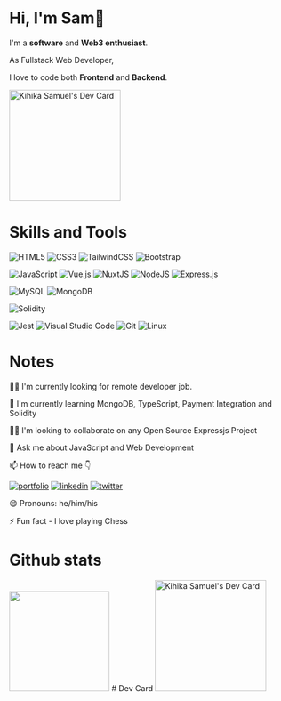 # Hi, I'm Sam👋

<div style="display:flex-inline; flex-direction:row;">
  <div>
    <p>
      I'm a <b>software</b> and <b>Web3 enthusiast</b>.
    </p>
    <p>
    As Fullstack Web Developer,
    </p>
    <p>
    I love to code both <b>Frontend</b> and <b>Backend</b>.
    </p>
  </div>

  <div>
    <a href="https://app.daily.dev/KihikaSamuel">
      <img src="https://api.daily.dev/devcards/39e1435602ca4864903a972049119609.png?r=kfq" style="width:200px;" alt="Kihika Samuel's Dev Card"/>
    </a>  
  </div>
</div>

# Skills and Tools
![HTML5](https://img.shields.io/badge/html5-%23E34F26.svg?style=for-the-badge&logo=html5&logoColor=white)
![CSS3](https://img.shields.io/badge/css3-%231572B6.svg?style=for-the-badge&logo=css3&logoColor=white)
![TailwindCSS](https://img.shields.io/badge/tailwindcss-%2338B2AC.svg?style=for-the-badge&logo=tailwind-css&logoColor=white)
![Bootstrap](https://img.shields.io/badge/bootstrap-%23563D7C.svg?style=for-the-badge&logo=bootstrap&logoColor=white)

![JavaScript](https://img.shields.io/badge/javascript-%23323330.svg?style=for-the-badge&logo=javascript&logoColor=%23F7DF1E)
![Vue.js](https://img.shields.io/badge/vuejs-%2335495e.svg?style=for-the-badge&logo=vuedotjs&logoColor=%234FC08D)
![NuxtJS](https://img.shields.io/badge/Nuxt-black?style=for-the-badge&logo=nuxt.js&logoColor=white)
![NodeJS](https://img.shields.io/badge/node.js-6DA55F?style=for-the-badge&logo=node.js&logoColor=white)
![Express.js](https://img.shields.io/badge/express.js-%23404d59.svg?style=for-the-badge&logo=express&logoColor=%2361DAFB)

![MySQL](https://img.shields.io/badge/mysql-%2300f.svg?style=for-the-badge&logo=mysql&logoColor=white)
![MongoDB](https://img.shields.io/badge/MongoDB-%234ea94b.svg?style=for-the-badge&logo=mongodb&logoColor=white)

![Solidity](https://img.shields.io/badge/Solidity-%23363636.svg?style=for-the-badge&logo=solidity&logoColor=white)

![Jest](https://img.shields.io/badge/-jest-%23C21325?style=for-the-badge&logo=jest&logoColor=white)
![Visual Studio Code](https://img.shields.io/badge/Visual%20Studio%20Code-0078d7.svg?style=for-the-badge&logo=visual-studio-code&logoColor=white)
![Git](https://img.shields.io/badge/git-%23F05033.svg?style=for-the-badge&logo=git&logoColor=white)
![Linux](https://img.shields.io/badge/Linux-FCC624?style=for-the-badge&logo=linux&logoColor=black)


# Notes

👩‍💻 I'm currently looking for remote developer job.

🧠 I'm currently learning MongoDB, TypeScript, Payment Integration and Solidity

👯‍♀️ I'm looking to collaborate on any Open Source Expressjs Project

💬 Ask me about JavaScript and Web Development

📫 How to reach me 👇

[![portfolio](https://img.shields.io/badge/my_portfolio-000?style=for-the-badge&logo=ko-fi&logoColor=white)](https://samkihika.site/)
[![linkedin](https://img.shields.io/badge/linkedin-0A66C2?style=for-the-badge&logo=linkedin&logoColor=white)](https://www.linkedin.com/in/samuel-kihika-6b394613b/)
[![twitter](https://img.shields.io/badge/twitter-1DA1F2?style=for-the-badge&logo=twitter&logoColor=white)](https://twitter.com/KihikaSamuel/)

😄 Pronouns: he/him/his

⚡️ Fun fact - I love playing Chess

# Github stats
<img height="180em" src="https://github-readme-stats.vercel.app/api?username=Summitm&show_icons=true&hide_border=true&&count_private=true&include_all_commits=true&theme=radical&hide_stars=false" />
# Dev Card
  <a href="https://app.daily.dev/KihikaSamuel"><img src="https://api.daily.dev/devcards/39e1435602ca4864903a972049119609.png?r=kfq" width="200" alt="Kihika Samuel's Dev Card"/></a>

